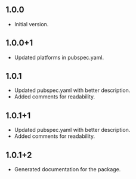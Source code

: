 ## 1.0.0

- Initial version.

## 1.0.0+1

- Updated platforms in pubspec.yaml.

## 1.0.1

- Updated pubspec.yaml with better description.
- Added comments for readability.

## 1.0.1+1

- Updated pubspec.yaml with better description.
- Added comments for readability.

## 1.0.1+2

- Generated documentation for the package.